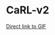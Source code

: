 # CaRL-v2

[Direct link to GIF](https://raw.githubusercontent.com/sakshitposting-irl/CaRL-v2/main/videos/play2.gif)
